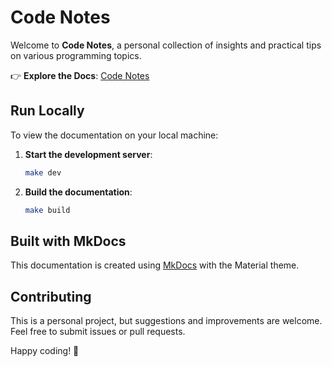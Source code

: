 # Code Notes

Welcome to **Code Notes**, a personal collection of insights and practical tips on various programming topics.

👉 **Explore the Docs**: [Code Notes](https://code-notes.casantosmu.com)

## Run Locally

To view the documentation on your local machine:

1. **Start the development server**:

   ```sh
   make dev
   ```

2. **Build the documentation**:

   ```sh
   make build
   ```

## Built with MkDocs

This documentation is created using [MkDocs](https://www.mkdocs.org) with the Material theme.

## Contributing

This is a personal project, but suggestions and improvements are welcome. Feel free to submit issues or pull requests.

Happy coding! 🚀
